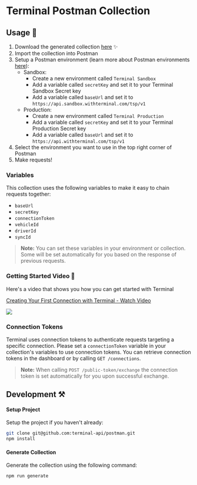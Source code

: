 # Terminal Postman Collection

## Usage 🚀

1. Download the generated collection [here](./postman) ✨
2. Import the collection into Postman
3. Setup a Postman environment (learn more about Postman environments [here](https://learning.postman.com/docs/sending-requests/managing-environments/)):
    - Sandbox:
      - Create a new environment called `Terminal Sandbox`
      - Add a variable called `secretKey` and set it to your Terminal Sandbox Secret key
      - Add a variable called `baseUrl` and set it to `https://api.sandbox.withterminal.com/tsp/v1`
    - Production:
      - Create a new environment called `Terminal Production`
      - Add a variable called `secretKey` and set it to your Terminal Production Secret key
      - Add a variable called `baseUrl` and set it to `https://api.withterminal.com/tsp/v1`
4. Select the environment you want to use in the top right corner of Postman
5. Make requests!

### Variables

This collection uses the following variables to make it easy to chain requests together:
- `baseUrl`
- `secretKey`
- `connectionToken`
- `vehicleId`
- `driverId`
- `syncId`

> **Note:** You can set these variables in your environment or collection. Some will be set automatically for you based on the response of previous requests.

### Getting Started Video 🎥

Here's a video that shows you how you can get started with Terminal

<div>
    <a href="https://www.loom.com/share/c8f94e90f97146a58b94401c2838166c">
      <p>Creating Your First Connection with Terminal - Watch Video</p>
    </a>
    <a href="https://www.loom.com/share/c8f94e90f97146a58b94401c2838166c">
      <img style="max-width:300px;" src="https://cdn.loom.com/sessions/thumbnails/c8f94e90f97146a58b94401c2838166c-with-play.gif">
    </a>
  </div>

### Connection Tokens

Terminal uses connection tokens to authenticate requests targeting a specific connection. Please set a `connectionToken` variable in your collection's variables to use connection tokens. You can retrieve connection tokens in the dashboard or by calling `GET /connections`.

> **Note:** When calling `POST /public-token/exchange` the connection token is set automatically for you upon successful exchange.

## Development ⚒️

#### Setup Project
Setup the project if you haven't already:

```bash
git clone git@github.com:terminal-api/postman.git
npm install
```

#### Generate Collection
Generate the collection using the following command:

```bash
npm run generate
```